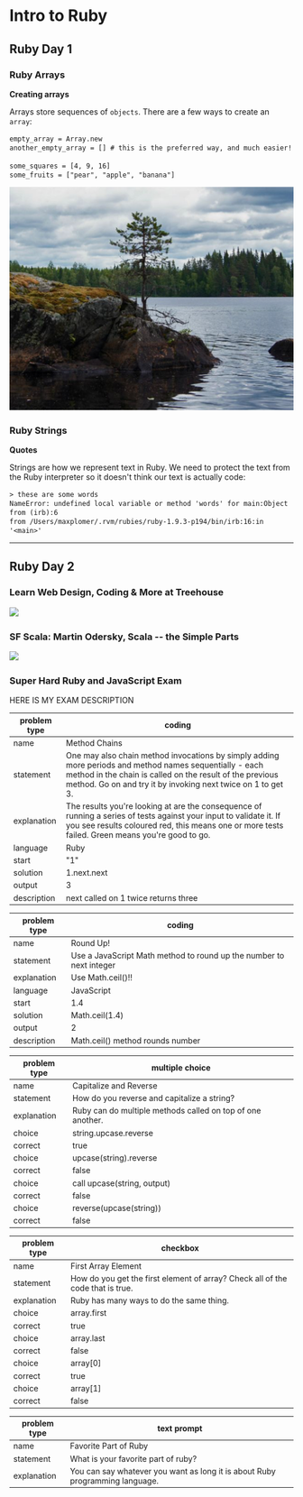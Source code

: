 Intro to Ruby
================================================================================

## Ruby Day 1

### Ruby Arrays

**Creating arrays**

Arrays store sequences of `objects`. There are a few ways to create an `array`:

    empty_array = Array.new
    another_empty_array = [] # this is the preferred way, and much easier!

    some_squares = [4, 9, 16]
    some_fruits = ["pear", "apple", "banana"]

![](pic.png)

### Ruby Strings

**Quotes**

Strings are how we represent text in Ruby. We need to protect the text from the Ruby interpreter so it doesn't think our text is actually code:

    > these are some words
    NameError: undefined local variable or method 'words' for main:Object
    from (irb):6
    from /Users/maxplomer/.rvm/rubies/ruby-1.9.3-p194/bin/irb:16:in '<main>'

********************************************************************************

## Ruby Day 2

### Learn Web Design, Coding & More at Treehouse

[![](http://img.youtube.com/vi/ZUAg51kA42M/0.jpg)](http://www.youtube.com/watch?v=ZUAg51kA42M)

### SF Scala: Martin Odersky, Scala -- the Simple Parts

[![](http://img.youtube.com/vi/ecekSCX3B4Q/0.jpg)](http://www.youtube.com/watch?v=ecekSCX3B4Q)

### Super Hard Ruby and JavaScript Exam

HERE IS MY EXAM DESCRIPTION

| problem type | coding                                         
|--------------|--------------------------------------------------------
| name         | Method Chains
| statement    | One may also chain method invocations by simply adding more periods and method names sequentially - each method in the chain is called on the result of the previous method. Go on and try it by invoking next twice on 1 to get 3.
| explanation  | The results you're looking at are the consequence of running a series of tests against your input to validate it. If you see results coloured red, this means one or more tests failed. Green means you're good to go.
| language     | Ruby
| start        | "1"
| solution     | 1.next.next
| output       | 3
| description  | next called on 1 twice returns three


| problem type | coding                                         
|--------------|--------------------------------------------------------
| name         | Round Up!
| statement    | Use a JavaScript Math method to round up the number to next integer
| explanation  | Use Math.ceil()!!
| language     | JavaScript
| start        | 1.4
| solution     | Math.ceil(1.4)
| output       | 2
| description  | Math.ceil() method rounds number


| problem type | multiple choice                                         
|--------------|--------------------------------------------------------
| name         | Capitalize and Reverse
| statement    | How do you reverse and capitalize a string?
| explanation  | Ruby can do multiple methods called on top of one another.
| choice       | string.upcase.reverse
| correct      | true
| choice       | upcase(string).reverse
| correct      | false
| choice       | call upcase(string, output)
| correct      | false
| choice       | reverse(upcase(string))
| correct      | false


| problem type | checkbox                                         
|--------------|--------------------------------------------------------
| name         | First Array Element
| statement    | How do you get the first element of array? Check all of the code that is true.
| explanation  | Ruby has many ways to do the same thing.
| choice       | array.first
| correct      | true
| choice       | array.last
| correct      | false
| choice       | array[0]
| correct      | true
| choice       | array[1]
| correct      | false


| problem type | text prompt                                         
|--------------|--------------------------------------------------------
| name         | Favorite Part of Ruby
| statement    | What is your favorite part of ruby?
| explanation  | You can say whatever you want as long it is about Ruby programming language.


